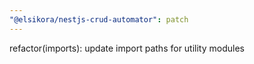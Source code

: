 ```yaml
---
"@elsikora/nestjs-crud-automator": patch
---
```


refactor(imports): update import paths for utility modules
